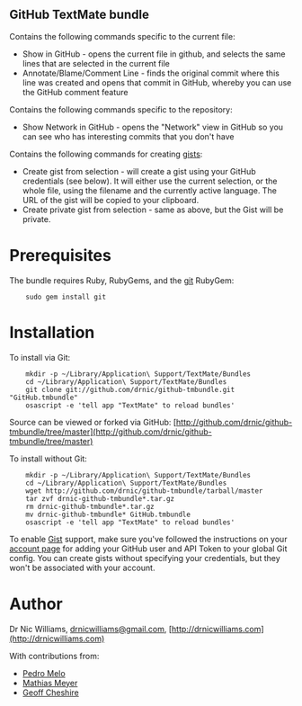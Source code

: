 GitHub TextMate bundle
--------------------

Contains the following commands specific to the current file:

* Show in GitHub - opens the current file in github, and selects the same lines that are selected in the current file
* Annotate/Blame/Comment Line - finds the original commit where this line was created and opens that commit in GitHub, whereby you can use the GitHub comment feature

Contains the following commands specific to the repository:

* Show Network in GitHub - opens the "Network" view in GitHub so you can see who has interesting commits that you don't have

Contains the following commands for creating [gists](http://gist.github.com):

* Create gist from selection - will create a gist using your GitHub credentials (see below). It will either use the current selection, or the whole file, using the filename and the currently active language. The URL of the gist will be copied to your clipboard.
* Create private gist from selection - same as above, but the Gist will be private.

Prerequisites
=============

The bundle requires Ruby, RubyGems, and the 
[git](http://www.jointheconversation.org/rubygit/) RubyGem:

		sudo gem install git

Installation
============

To install via Git:

		mkdir -p ~/Library/Application\ Support/TextMate/Bundles
		cd ~/Library/Application\ Support/TextMate/Bundles
		git clone git://github.com/drnic/github-tmbundle.git "GitHub.tmbundle"
		osascript -e 'tell app "TextMate" to reload bundles'

Source can be viewed or forked via GitHub: [http://github.com/drnic/github-tmbundle/tree/master](http://github.com/drnic/github-tmbundle/tree/master)

To install without Git:

		mkdir -p ~/Library/Application\ Support/TextMate/Bundles
		cd ~/Library/Application\ Support/TextMate/Bundles
		wget http://github.com/drnic/github-tmbundle/tarball/master
		tar zvf drnic-github-tmbundle*.tar.gz
		rm drnic-github-tmbundle*.tar.gz
		mv drnic-github-tmbundle* GitHub.tmbundle
		osascript -e 'tell app "TextMate" to reload bundles'

To enable [Gist](http://gist.github.com) support, make sure you've followed the instructions on your [account page](https://github.com/account) for adding your GitHub user and API Token to your global Git config. You can
create gists without specifying your credentials, but they won't be associated with your account.

Author
======

Dr Nic Williams, drnicwilliams@gmail.com, [http://drnicwilliams.com](http://drnicwilliams.com)

With contributions from: 
 
* [Pedro Melo](http://github.com/melo)
* [Mathias Meyer](http://github.com/mattmatt)
* [Geoff Cheshire](http://github.com/gtcaz)
